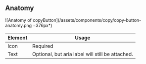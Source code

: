 ## Anatomy

<!-- image then table -->
![Anatomy of copyButton](/assets/components/copy/copy-button-anatomy.png =376px*)

<!-- this is just an example, refer to other components to see how to fill this table -->
| Element          | Usage                                           |
|------------------|-------------------------------------------------|
| Icon             | Required |
| Text             | Optional, but aria label will still be attached. |
